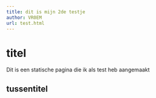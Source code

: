 ```yaml
---
title: dit is mijn 2de testje
author: VR0EM
url: test.html
---
```


# titel

Dit is een statische pagina die ik als test heb aangemaakt

## tussentitel
